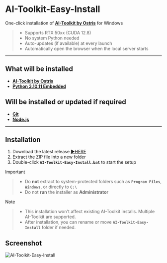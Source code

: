 # AI-Toolkit-Easy-Install

One-click installation of [**AI-Toolkit by Ostris**](https://github.com/ostris/ai-toolkit) for Windows  
> - Supports RTX 50xx (CUDA 12.8)  
> - No system Python needed  
> - Auto-updates (if available) at every launch  
> - Automatically open the browser when the local server starts
<!-- > [![GitHub Release](https://img.shields.io/github/v/release/Tavris1/AI-Toolkit-Easy-Install)](https://github.com/Tavris1/AI-Toolkit-Easy-Install/releases/latest/download/AI-Toolkit-Easy-Install.zip)
> [![Github All Releases](https://img.shields.io/github/downloads/Tavris1/AI-Toolkit-Easy-Install/total)]() < !-->

---

## What will be installed  
- [**AI-Toolkit by Ostris**](https://github.com/ostris/ai-toolkit)  
- [**Python 3.10.11 Embedded**](https://www.python.org/downloads/release/python-31011/)

## Will be installed or updated if required 
- [**Git**](https://git-scm.com/)  
- [**Node.js**](https://nodejs.org/en)  

---
## Installation  
1. Download the latest release [:arrow_forward:HERE](https://github.com/Tavris1/AI-Toolkit-Easy-Install/releases/latest/download/AI-Toolkit-Easy-Install.zip)  
2. Extract the ZIP file into a new folder  
3. Double-click **`AI-Toolkit-Easy-Install.bat`** to start the setup
> [!IMPORTANT]
>> - Do **not** extract to system-protected folders such as **`Program Files`**, **`Windows`**, or directly to **`C:\`**  
>> - Do not **run** the installer as **Administrator**

> [!NOTE]
>> - This installation won't affect existing AI-Toolkit installs. Multiple AI-Toolkit are supported.  
>> - After installation, you can rename or move **`AI-Toolkit-Easy-Install`** folder if needed.  

## Screenshot  
![AI-Toolkit-Easy-Install](https://github.com/user-attachments/assets/1d665105-dc1e-489e-a939-aaf12c1e6c32)
